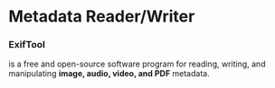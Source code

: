# Metadata Reader/Writer

### **ExifTool**

is a free and open-source software program for reading, writing, and manipulating **image, audio, video, and PDF** metadata.
